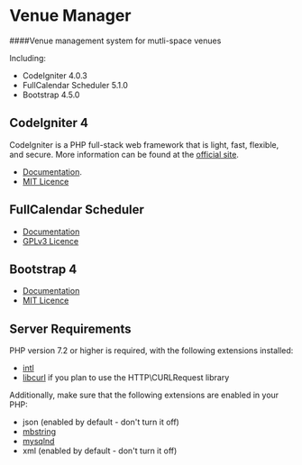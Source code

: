 # Venue Manager

####Venue management system for mutli-space venues

Including:
- CodeIgniter 4.0.3
- FullCalendar Scheduler 5.1.0
- Bootstrap 4.5.0

## CodeIgniter 4
CodeIgniter is a PHP full-stack web framework that is light, fast, flexible, and secure. 
More information can be found at the [official site](http://codeigniter.com).

- [Documentation](https://codeigniter4.github.io/userguide/). 
- [MIT Licence](https://codeigniter.com/user_guide/license.html)


## FullCalendar Scheduler
- [Documentation](https://fullcalendar.io/docs)
- [GPLv3 Licence](http://www.gnu.org/licenses/gpl-3.0.en.html)


## Bootstrap 4
- [Documentation](https://getbootstrap.com/docs/4.5/getting-started/introduction/)
- [MIT Licence](https://github.com/twbs/bootstrap/blob/main/LICENSE)

## Server Requirements

PHP version 7.2 or higher is required, with the following extensions installed: 

- [intl](http://php.net/manual/en/intl.requirements.php)
- [libcurl](http://php.net/manual/en/curl.requirements.php) if you plan to use the HTTP\CURLRequest library

Additionally, make sure that the following extensions are enabled in your PHP:

- json (enabled by default - don't turn it off)
- [mbstring](http://php.net/manual/en/mbstring.installation.php)
- [mysqlnd](http://php.net/manual/en/mysqlnd.install.php)
- xml (enabled by default - don't turn it off)
